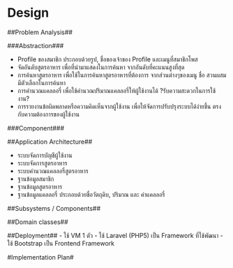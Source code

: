 Design
=============================

##Problem Analysis##

###Abstraction###
- Profile ของสมาชิก ประกอบด้วยรูป, ชื่อของเจ้าของ Profile และเมนูที่สมาชิกโพส
- จัดอันดับสูตรอาหาร เพื่อที่นำมาแสดงในการค้นหา จากอันดับที่คะแนนสูงที่สุด
- การค้นหาสูตรอาหาร เพื่อใช้ในการค้นหาสูตรอาหารที่ต้องการ จากส่วนต่างๆของเมนู ชื่อ สวนผสม มีตัวเลือกในการค้นหา
- การคำนวณแคลลอรี่ เพื่อใช้คำนวณปริมาณแคลลอรี่ให้ผู้ใช้งานได้ ?รับความสะดวกในการใช้งาน?
- การรายงานข้อผิดพลาดหรือความคิดเห็นจากผู้ใช้งาน เพื่อให้จัดการปรับปรุงระบบได้ง่ายชึ้น ตรงกับความต้องการของผู้ใช้งาน

###Component###

##Application Architecture##
- ระบบจัดการบัญชีผู้ใช้งาน 
- ระบบจัดการสูตรอาหาร 
- ระบบคำนวณแคลลอรี่สูตรอาหาร 
- ฐานข้อมูลสมาชิก
- ฐานข้อมูลสูตรอาหาร 
- ฐานข้อมูลแคลลอรี่ ประกอบด้วยชื่อวัตถุดิบ, ปริมาณ และ ค่าแคลลอรี่

##Subsystems / Components##

##Domain classes##

##Deployment##
    - ใช้ VM 1 ตัว
    - ใช้ Laravel (PHP5) เป็น Framework ที่ใช้พัฒนา
    - ใช้ Bootstrap เป็น Frontend Framework

#Implementation Plan#
